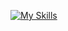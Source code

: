 [![My Skills](https://skillicons.dev/icons?i=react,css,tailwind,ts,graphql,nodejs,aws,py&perline=4)](https://skillicons.dev)
